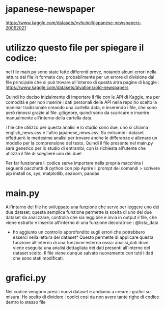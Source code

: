 # japanese-newspaper
https://www.kaggle.com/datasets/vyhuholl/japanese-newspapers-20052021

# utilizzo questo file per spiegare il codice:

nel file main.py sono state fatte differenti prove, notando alcuni errori nella lettura dei file in formato csv, probabilmente per un errore di divisione dal file principale che si può trovare all'interno di questa altra pagine di kaggle : https://www.kaggle.com/datasets/alvations/old-newspapers

Quindi ho deciso inizialmente di importare il file con le API di Kaggle, ma per comodità e per non inserire i dati personali delle API nella repo ho scelto la maniear tradizionale creando una cartella data, e inserendo i file, che sono però rimossi grazie al file .gitignore, quindi sono da scaricare e inserire manualmente all'interno della cartella data.

I file che utilizzo per questa analisi e lo studio sono due, uno si chiama english_news.csv e l'altro japanese_news.csv. Su entrambi i dataset effettuerò le medesime analisi per trovare anche le differenze e allenare un modello per la comprensione del testo. Quindi il file presente nel main.py sarà generico per lo studio di entrambi, con la richiesta all'utente che utilizza il file di scegliere uno dei due!


Per far funzionare il codice serve importare nella propria macchina i seguenti pacchetti di python con pip
Aprire il prompt dei comandi > scrivere pip install os, sys, matplotlib, seaborn, pandas
    
# main.py

All'interno del file ho sviluppato una funzione che serve per leggere uno dei due dataset, questa semplice funzione permette la scelta di uno dei due dataset da analizzare, controlla che sia leggibile e invia in output il file, che viene estratto e inserito all'interno di una funzione decoratrice : @lista_data
* ho aggiunto un controllo approfondito sugli errori che potrebbero esserci nella lettura del dataset*
Questo permette di applicare questa funzione all'interno di una funzione esterna ossia: analisi_dati dove viene eseguita una analisi dettagliata dei dati presenti all'interno del dataset scelto. Il file viene dunque salvato nuovamente con tutti i dati che sono stati modificati.

# grafici.py

Nel codice vengono presi i nuovi dataset e andiamo a creare i grafici su misura.
Ho scelto di dividere i codici cosi da non avere tante righe di codice dentro lo stesso file

